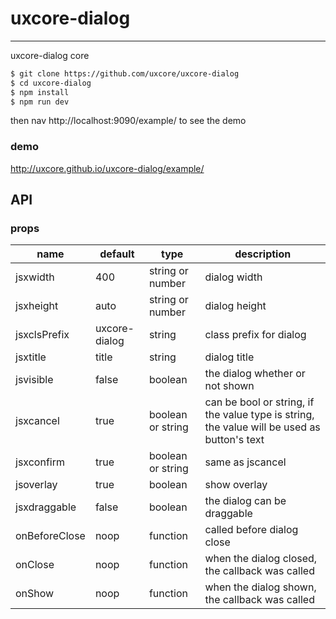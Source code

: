 # uxcore-dialog
---

uxcore-dialog core


```sh
$ git clone https://github.com/uxcore/uxcore-dialog
$ cd uxcore-dialog
$ npm install
$ npm run dev
```

then nav http://localhost:9090/example/ to see the demo

### demo 
http://uxcore.github.io/uxcore-dialog/example/

## API

### props

| name | default | type | description |
| ---- | ------- | ---- | ----------- |
| jsxwidth | 400 | string or number | dialog width |
| jsxheight| auto| string or number |dialog height |
| jsxclsPrefix | uxcore-dialog | string |class prefix for dialog |
| jsxtitle | title | string | dialog title |
| jsvisible | false | boolean | the dialog whether or not shown |
| jsxcancel | true | boolean or string | can be bool or string, if the value type is string, the value will be used as button's text |
| jsxconfirm | true | boolean or string | same as jscancel |
| jsoverlay | true | boolean  | show overlay |
| jsxdraggable | false | boolean | the dialog can be draggable |
| onBeforeClose | noop | function | called before dialog close |
| onClose | noop | function| when the dialog closed, the callback was called |
| onShow | noop | function| when the dialog shown, the callback was called |
